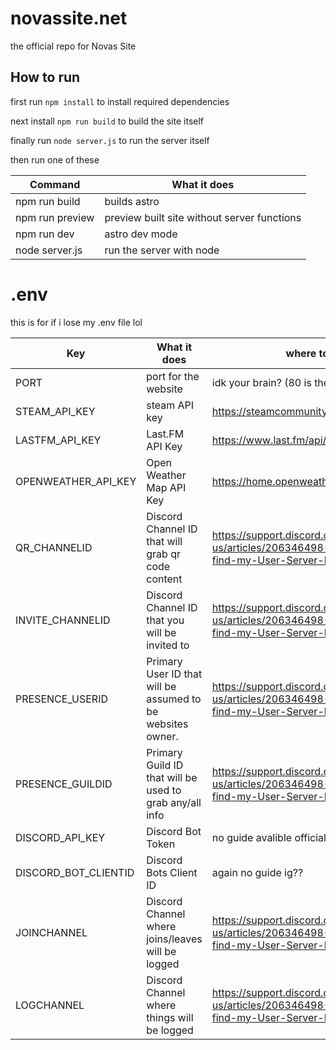 # novassite.net
the official repo for Novas Site

## How to run

first run ``npm install`` to install required dependencies

next install ``npm run build`` to build the site itself

finally run ``node server.js`` to run the server itself


then run one of these

| Command | What it does |
| -------- | ------- |
| npm run build | builds astro |
| npm run preview | preview built site without server functions |
| npm run dev | astro dev mode |
| node server.js | run the server with node |

# .env

this is for if i lose my .env file lol

| Key | What it does | where to get |
| -------- | ------- | ------- |
| PORT | port for the website | idk your brain? (80 is the default for http) |
| STEAM_API_KEY | steam API key | https://steamcommunity.com/dev/apikey |
| LASTFM_API_KEY | Last.FM API Key | https://www.last.fm/api/authentication |
| OPENWEATHER_API_KEY | Open Weather Map API Key | https://home.openweathermap.org/api_keys |
| QR_CHANNELID | Discord Channel ID that will grab qr code content | https://support.discord.com/hc/en-us/articles/206346498-Where-can-I-find-my-User-Server-Message-ID |
| INVITE_CHANNELID | Discord Channel ID that  you will be invited to| https://support.discord.com/hc/en-us/articles/206346498-Where-can-I-find-my-User-Server-Message-ID |
| PRESENCE_USERID | Primary User ID that will be assumed to be websites owner. | https://support.discord.com/hc/en-us/articles/206346498-Where-can-I-find-my-User-Server-Message-ID |
| PRESENCE_GUILDID | Primary Guild ID that will be used to grab any/all info | https://support.discord.com/hc/en-us/articles/206346498-Where-can-I-find-my-User-Server-Message-ID |
| DISCORD_API_KEY | Discord Bot Token | no guide avalible officially???? |
| DISCORD_BOT_CLIENTID | Discord Bots Client ID | again no guide ig?? |
| JOINCHANNEL | Discord Channel where joins/leaves will be logged | https://support.discord.com/hc/en-us/articles/206346498-Where-can-I-find-my-User-Server-Message-ID |
| LOGCHANNEL | Discord Channel where things will be logged | https://support.discord.com/hc/en-us/articles/206346498-Where-can-I-find-my-User-Server-Message-ID |
